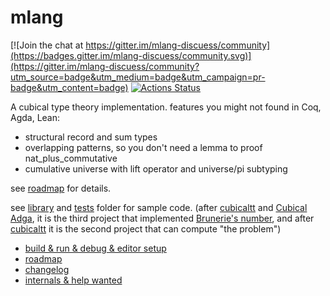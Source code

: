 # mlang

[![Join the chat at https://gitter.im/mlang-discuess/community](https://badges.gitter.im/mlang-discuess/community.svg)](https://gitter.im/mlang-discuess/community?utm_source=badge&utm_medium=badge&utm_campaign=pr-badge&utm_content=badge) 
[![Actions Status](https://github.com/molikto/mlang/workflows/main/badge.svg)](https://github.com/molikto/mlang/actions)

A cubical type theory implementation. features you might not found in Coq, Agda, Lean:
* structural record and sum types
* overlapping patterns, so you don't need a lemma to proof nat_plus_commutative
* cumulative universe with lift operator and universe/pi subtyping

see [roadmap](ROADMAP.md) for details.

see [library](library) and [tests](tests) folder for sample code. (after [cubicaltt](https://github.com/mortberg/cubicaltt) and [Cubical Adga](https://github.com/agda/cubical), it is the third project that implemented [Brunerie's number](https://thehighergeometer.wordpress.com/2018/06/29/trying-to-compute-bruneries-number/), and after [cubicaltt](https://github.com/mortberg/cubicaltt) it is the second project that can compute "the problem")

+ [build & run & debug & editor setup](BUILD.md)
+ [roadmap](ROADMAP.md)
+ [changelog](CHANGELOG.md)
+ [internals & help wanted](HACKING.md)
